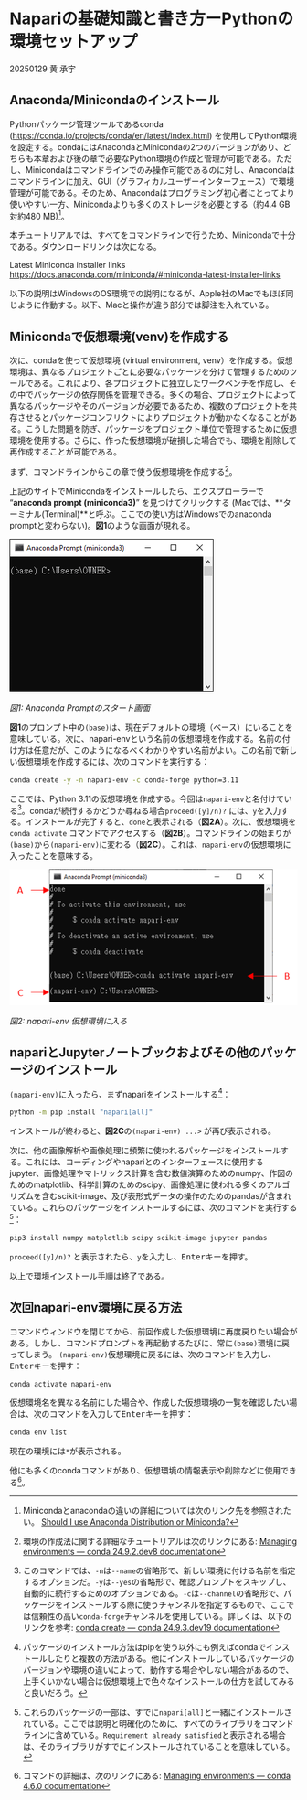 # Napariの基礎知識と書き方ーPythonの環境セットアップ

20250129 黄 承宇

## Anaconda/Minicondaのインストール

Pythonパッケージ管理ツールであるconda (https://conda.io/projects/conda/en/latest/index.html) を使用してPython環境を設定する。condaにはAnacondaとMinicondaの2つのバージョンがあり、どちらも本章および後の章で必要なPython環境の作成と管理が可能である。ただし、Minicondaはコマンドラインでのみ操作可能であるのに対し、Anacondaはコマンドラインに加え、GUI（グラフィカルユーザーインターフェース）で環境管理が可能である。そのため、Anacondaはプログラミング初心者にとってより使いやすい一方、Minicondaよりも多くのストレージを必要とする（約4.4 GB対約480 MB)[^1]。

本チュートリアルでは、すべてをコマンドラインで行うため、Minicondaで十分である。ダウンロードリンクは次になる。

Latest Miniconda installer links
https://docs.anaconda.com/miniconda/#miniconda-latest-installer-links

以下の説明はWindowsのOS環境での説明になるが、Apple社のMacでもほぼ同じように作動する。以下、Macと操作が違う部分では脚注を入れている。

[^1]: Minicondaとanacondaの違いの詳細については次のリンク先を参照されたい。
[Should I use Anaconda Distribution or Miniconda?](https://docs.anaconda.com/distro-or-miniconda/)


## Minicondaで仮想環境(venv)を作成する

次に、condaを使って仮想環境 (virtual environment, venv）を作成する。仮想環境は、異なるプロジェクトごとに必要なパッケージを分けて管理するためのツールである。これにより、各プロジェクトに独立したワークベンチを作成し、その中でパッケージの依存関係を管理できる。多くの場合、プロジェクトによって異なるパッケージやそのバージョンが必要であるため、複数のプロジェクトを共存させるとパッケージコンフリクトによりプロジェクトが動かなくなることがある。こうした問題を防ぎ、パッケージをプロジェクト単位で管理するために仮想環境を使用する。さらに、作った仮想環境が破損した場合でも、環境を削除して再作成することが可能である。

まず、コマンドラインからこの章で使う仮想環境を作成する[^2]。

上記のサイトでMinicondaをインストールしたら、エクスプローラーで “**anaconda prompt (miniconda3)**” を見つけてクリックする (Macでは、**ターミナル(Terminal)**と呼ぶ。ここでの使い方はWindowsでのanaconda promptと変わらない)。**図1**のような画面が現れる。

![Anaconda Promptのスタート画面](figs/1_anaconda_prompt_start.png)

*図1: Anaconda Promptのスタート画面*

**図1**のプロンプト中の`(base)`は、現在デフォルトの環境（ベース）にいることを意味している。次に、napari-envという名前の仮想環境を作成する。名前の付け方は任意だが、このようになるべくわかりやすい名前がよい。この名前で新しい仮想環境を作成するには、次のコマンドを実行する：

```bash
conda create -y -n napari-env -c conda-forge python=3.11
```

ここでは、Python 3.11の仮想環境を作成する。今回は`napari-env`と名付けている[^3]。condaが続行するかどうか尋ねる場合`proceed([y]/n)?` には、`y`を入力する。インストールが完了すると、`done`と表示される（**図2A**）。次に、仮想環境を `conda activate` コマンドでアクセスする（**図2B**）。コマンドラインの始まりが `(base)`から`(napari-env)`に変わる（**図2C**）。これは、`napari-env`の仮想環境に入ったことを意味する。

![napari-env 仮想環境に入る](figs/2_entering_napari_env.png)

*図2: napari-env 仮想環境に入る*

[^2]: 環境の作成法に関する詳細なチュートリアルは次のリンクにある: [Managing environments — conda 24.9.2.dev8 documentation](https://docs.conda.io/projects/conda/en/latest/user-guide/tasks/manage-environments.html)

[^3]: このコマンドでは、`-n`は`--name`の省略形で、新しい環境に付ける名前を指定するオプションだ。`-y`は`--yes`の省略形で、確認プロンプトをスキップし、自動的に続行するためのオプションである。`-c`は`--channel`の省略形で、パッケージをインストールする際に使うチャンネルを指定するもので、ここでは信頼性の高い`conda-forge`チャンネルを使用している。詳しくは、以下のリンクを参考: [conda create — conda 24.9.3.dev19 documentation](https://docs.conda.io/projects/conda/en/latest/commands/create.html#positional-arguments)


## napariとJupyterノートブックおよびその他のパッケージのインストール

`(napari-env)`に入ったら、まずnapariをインストールする[^4]：

```bash
python -m pip install "napari[all]"
```

インストールが終わると、**図2C**の`(napari-env) ...>` が再び表示される。

次に、他の画像解析や画像処理に頻繁に使われるパッケージをインストールする。これには、コーディングやnapariとのインターフェースに使用するjupyter、画像処理やマトリックス計算を含む数値演算のためのnumpy、作図のためのmatplotlib、科学計算のためのscipy、画像処理に使われる多くのアルゴリズムを含むscikit-image、及び表形式データの操作のためのpandasが含まれている。これらのパッケージをインストールするには、次のコマンドを実行する[^5]：

```bash
pip3 install numpy matplotlib scipy scikit-image jupyter pandas
```

`proceed([y]/n)?` と表示されたら、`y`を入力し、<kbd>Enter</kbd>キーを押す。

以上で環境インストール手順は終了である。

[^4]: パッケージのインストール方法はpipを使う以外にも例えばcondaでインストールしたりと複数の方法がある。他にインストールしているパッケージのバージョンや環境の違いによって、動作する場合やしない場合があるので、上手くいかない場合は仮想環境上で色々なインストールの仕方を試してみると良いだろう。

[^5]: これらのパッケージの一部は、すでに`napari[all]`と一緒にインストールされている。ここでは説明と明確化のために、すべてのライブラリをコマンドラインに含めている。`Requirement already satisfied`と表示される場合は、そのライブラリがすでにインストールされていることを意味している。

## 次回napari-env環境に戻る方法

コマンドウィンドウを閉じてから、前回作成した仮想環境に再度戻りたい場合がある。しかし、コマンドプロンプトを再起動するたびに、常に`(base)`環境に戻ってしまう。 `(napari-env)`仮想環境に戻るには、次のコマンドを入力し、<kbd>Enter</kbd>キーを押す：

```bash
conda activate napari-env
```

仮想環境名を異なる名前にした場合や、作成した仮想環境の一覧を確認したい場合は、次のコマンドを入力して<kbd>Enter</kbd>キーを押す：

```bash
conda env list
```

現在の環境には`*`が表示される。

他にも多くのcondaコマンドがあり、仮想環境の情報表示や削除などに使用できる[^6]。

[^6]: コマンドの詳細は、次のリンクにある: [Managing environments — conda 4.6.0 documentation](https://docs.conda.io/projects/conda/en/4.6.0/user-guide/tasks/manage-environments.html)
